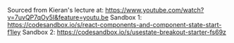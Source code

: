 Sourced from Kieran's lecture at: https://www.youtube.com/watch?v=7uvQP7qOy5I&feature=youtu.be
Sandbox 1: https://codesandbox.io/s/react-components-and-component-state-start-f1ley
Sandbox 2: https://codesandbox.io/s/usestate-breakout-starter-fs69z
